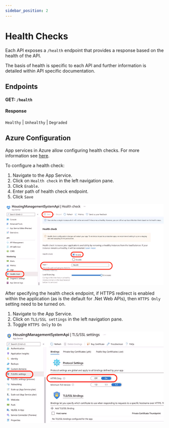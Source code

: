 ```yaml
---
sidebar_position: 2
---
```


# Health Checks

Each API exposes a `/health` endpoint that provides a response based on the health of the API.

The basis of health is specific to each API and further information is detailed within API specific documentation.

## Endpoints

#### GET: `/health`

#### Response
`Healthy` | `Unhealthy` | `Degraded`

## Azure Configuration

App services in Azure allow configuring health checks. For more information see [here](https://docs.microsoft.com/en-us/azure/app-service/monitor-instances-health-check).

To configure a health check:

1. Navigate to the App Service.
2. Click on `Health check` in the left navigation pane.
3. Click `Enable`.
4. Enter path of health check endpoint.
5. Click `Save`

![Configure a health check](/img/Configure-health-check.png)

After specifying the health check endpoint, if HTTPS redirect is enabled within the application (as is the default for .Net Web APIs), then `HTTPS Only` setting need to be turned on.

1. Navigate to the App Service.
2. Click on `TLS/SSL settings` in the left navigation pane.
3. Toggle `HTTPS Only` to `On`

![Toggle HTTPS Only to On](/img/Enable-HTTPS-Only.png)
